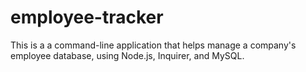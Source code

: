 # employee-tracker
This is a a command-line application that helps manage a company's employee database, using Node.js, Inquirer, and MySQL.
